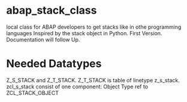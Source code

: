 # abap_stack_class
local class for ABAP developers to get stacks like in othe programming languages
Inspired by the stack object in Python.
First Version. Documentation will follow Up.

# Needed Datatypes
Z_S_STACK and Z_T_STACK.
Z_T_STACK is table of linetype z_s_stack.
zcl_s_stack consist of one component:
Object Type ref to ZCL_STACK_OBJECT
